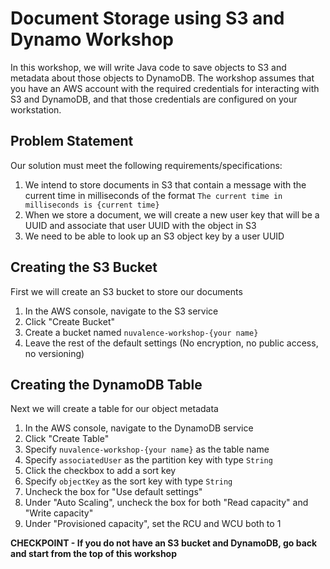 # Document Storage using S3 and Dynamo Workshop
In this workshop, we will write Java code to save objects to S3 and metadata about 
those objects to DynamoDB. The workshop assumes that you have an AWS account with
the required credentials for interacting with S3 and DynamoDB, and that those 
credentials are configured on your workstation.

## Problem Statement
Our solution must meet the following requirements/specifications:
1. We intend to store documents in S3 that contain a message with the current time
in milliseconds of the format `The current time in milliseconds is {current time}`
2. When we store a document, we will create a new user key that will be a UUID and 
associate that user UUID with the object in S3
3. We need to be able to look up an S3 object key by a user UUID

## Creating the S3 Bucket
First we will create an S3 bucket to store our documents
1. In the AWS console, navigate to the S3 service
2. Click "Create Bucket"
3. Create a bucket named `nuvalence-workshop-{your name}`
4. Leave the rest of the default settings (No encryption, no public access, no versioning)

## Creating the DynamoDB Table
Next we will create a table for our object metadata
1. In the AWS console, navigate to the DynamoDB service
2. Click "Create Table"
3. Specify `nuvalence-workshop-{your name}` as the table name
4. Specify `associatedUser` as the partition key with type `String`
5. Click the checkbox to add a sort key
6. Specify `objectKey` as the sort key with type `String`
7. Uncheck the box for "Use default settings"
8. Under "Auto Scaling", uncheck the box for both "Read capacity" and "Write capacity"
9. Under "Provisioned capacity", set the RCU and WCU both to 1

__CHECKPOINT - If you do not have an S3 bucket and DynamoDB, go back and start from the top of this workshop__

 
